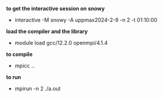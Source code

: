 **to get the interactive session on snowy**
- interactive -M snowy -A uppmax2024-2-9 -n 2 -t 01:10:00

**load the compiler and the library**
- module load gcc/12.2.0 openmpi/4.1.4

**to compile**
- mpicc ..

**to run**
- mpirun -n 2 ./a.out
